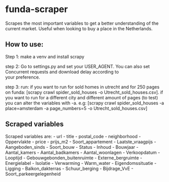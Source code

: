 # funda-scraper
Scrapes the most important variables to get a better understanding of the current market. Useful when looking to buy a place in the Netherlands.

## How to use:
Step 1: make a venv and install scrapy

step 2: Go to settings.py and set your USER_AGENT. You can also set Concurrent requests and download delay according to     
        your preference.

step 3: run: if you want to run for sold homes in utrecht and for 250 pages on funda: 
                [scrapy crawl spider_sold_houses -o Utrecht_sold_houses.csv].
             if you want to run for a different city and different amount of pages (to test)
             you can alter the variables with -a. e.g:
                [scrapy crawl spider_sold_houses -a place=amsterdam -a page_numbers=5 -o Utrecht_sold_houses.csv]



## Scraped variables
Scraped variables are: 
    - url 
    - title 
    - postal_code 
    - neighborhood 
    - Oppervlakte 
    - price 
    - prijs_m2 
    - Soort_appartement 
    - Laatste_vraagpijs 
    - Aangeboden_sinds 
    - Soort_bouw
    - Status 
    - Inhoud 
    - Bouwjaar 
    - Aantal_kamers 
    - Aantal_badkamers 
    - Aantal_woonlagen 
    - Verkoopdatum 
    - Looptijd 
    - Gebouwgebonden_buitenruimte 
    - Externe_bergruimte 
    - Energielabel 
    - Isolatie 
    - Verwarming 
    - Warm_water 
    - Eigendomssituatie 
    - Ligging 
    - Balkon_dakterras 
    - Schuur_berging 
    - Bijdrage_VvE 
    - Soort_parkeergelegenheid 

